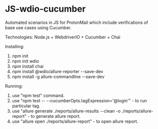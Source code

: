 # JS-wdio-cucumber

Automated scenarios in JS for ProtonMail which include verifications of base use cases using Cucumber.

Technologies: Node.js + WebdriverIO + Cucumber + Chai

Installing:
1. npm init
2. npm init wdio
3. npm install chai
4. npm install @wdio/allure-reporter --save-dev
5. npm install -g allure-commandline --save-dev

Running:
1. use "npm test" command.
2. use "npm test -- --cucumberOpts.tagExpression='@login'" - to run particular tag.
3. use "allure generate ./reports/allure-results --clean -o ./reports/allure-report" - to generate allure report.
4. use "allure open ./reports/allure-report" - to open allure report.
